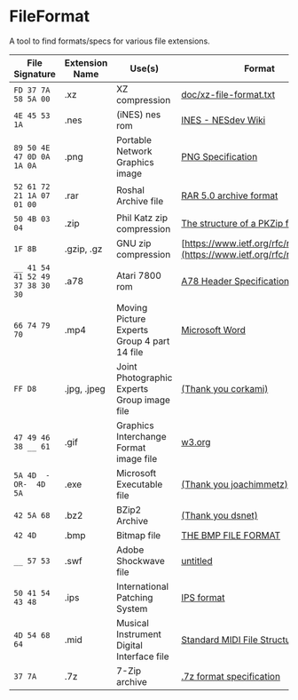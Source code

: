 # FileFormat
A tool to find formats/specs for various file extensions.

| File Signature | Extension Name | Use(s) | Format |
|----------------|----------------|--------|--------| 
| ``` FD 37 7A 58 5A 00 ``` | .xz | XZ compression | [doc/xz-file-format.txt](https://chromium.googlesource.com/chromium/deps/xz/+/77022065014d48cf51d83322264ab4836fd175ec/doc/xz-file-format.txt) |
| ``` 4E 45 53 1A ``` | .nes | (iNES) nes rom |[INES - NESdev Wiki](https://www.nesdev.org/wiki/INES) |
| ``` 89 50 4E 47 0D 0A 1A 0A ``` | .png | Portable Network Graphics image | [PNG Specification](http://www.libpng.org/pub/png/spec/1.2/PNG-Structure.html) |
| ``` 52 61 72 21 1A 07 01 00 ``` | .rar | Roshal Archive file | [RAR 5.0 archive format](https://www.rarlab.com/technote.htm) |
| ``` 50 4B 03 04 ``` | .zip  | Phil Katz zip compression | [The structure of a PKZip file](https://users.cs.jmu.edu/buchhofp/forensics/formats/pkzip.html) |
| ``` 1F 8B ``` | .gzip, .gz | GNU zip compression | [https://www.ietf.org/rfc/rfc1952.txt](https://www.ietf.org/rfc/rfc1952.txt) |
| ``` __ 41 54 41 52 49 37 38 30 30 ``` | .a78 | Atari 7800 rom | [A78 Header Specification](https://7800.8bitdev.org/index.php/A78_Header_Specification) |
| ``` 66 74 79 70 ``` | .mp4 | Moving Picture Experts Group 4 part 14 file | [Microsoft Word](https://ossrs.io/lts/zh-cn/assets/files/ISO_IEC_14496-14-MP4-2003-9a3eb04879ded495406399602ff2e587.pdf) |
| ``` FF D8 ``` | .jpg, .jpeg | Joint Photographic Experts Group image file | [(Thank you corkami)](https://github.com/corkami/formats/blob/master/image/jpeg.md) |
| ``` 47 49 46 38 __ 61 ``` | .gif | Graphics Interchange Format image file | [w3.org](https://www.w3.org/Graphics/GIF/spec-gif89a.txt) |
| ``` 5A 4D  -OR-  4D 5A ``` | .exe | Microsoft Executable file | [(Thank you joachimmetz)](https://github.com/libyal/libexe/blob/main/documentation/Executable%20(EXE)%20file%20format.asciidoc) |
| ``` 42 5A 68 ``` | .bz2 | BZip2 Archive | [(Thank you dsnet)](https://github.com/dsnet/compress/blob/master/doc/bzip2-format.pdf) |
| ``` 42 4D ``` | .bmp | Bitmap file | [THE BMP FILE FORMAT](https://www.ece.ualberta.ca/~elliott/ee552/studentAppNotes/2003_w/misc/bmp_file_format/bmp_file_format.htm) |
| ``` __ 57 53 ``` | .swf | Adobe Shockwave file | [untitled](https://open-flash.github.io/mirrors/swf-spec-19.pdf) |
| ``` 50 41 54 43 48 ``` | .ips | International Patching System | [IPS format](https://www.anosh.se/ips/) |
| ``` 4D 54 68 64 ``` | .mid | Musical Instrument Digital Interface file | [Standard MIDI File Structure](https://ccrma.stanford.edu/~craig/14q/midifile/MidiFileFormat.html) |
| ``` 37 7A ``` | .7z | 7-Zip archive | [.7z format specification](https://py7zr.readthedocs.io/en/latest/archive_format.html) |
